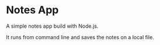 # Notes App

A simple notes app build with Node.js.

It runs from command line and saves the notes on a local file.
